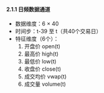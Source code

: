 #### 2.1.1 日频数据通道

- 数据维度：6 × 40
- 时间步：t-39 至 t（共40个交易日）
- 特征维度（6个）：
  1. 开盘价 open(t)
  2. 最高价 high(t)
  3. 最低价 low(t)
  4. 收盘价 close(t)
  5. 成交均价 vwap(t)
  6. 成交量 volume(t)